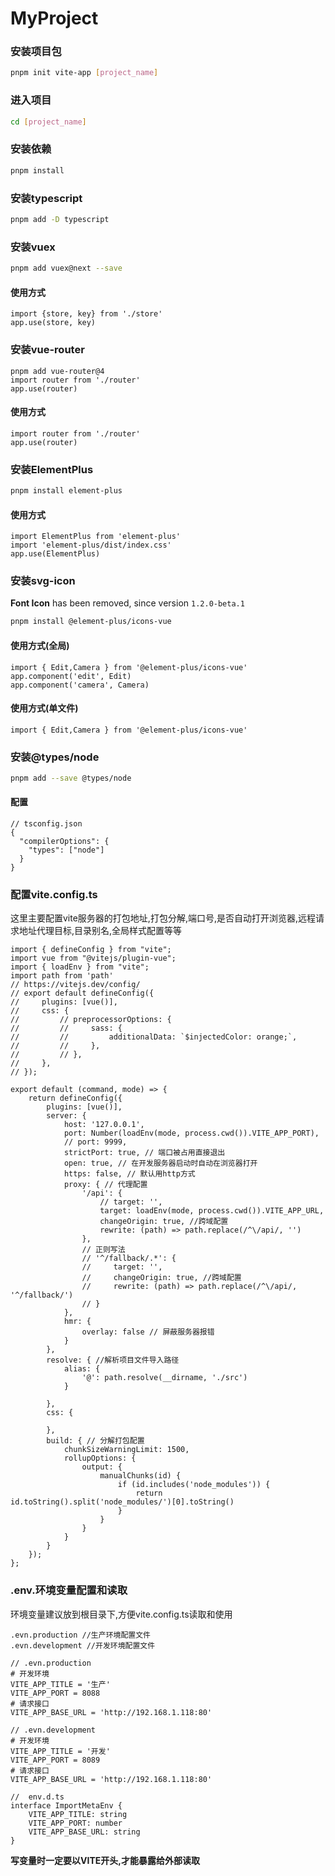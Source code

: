 # **MyProject**

### 安装项目包

```bash
pnpm init vite-app [project_name]
```

### 进入项目

```bash
cd [project_name]
```

### 安装依赖

```bash
pnpm install	
```

### 安装typescript

```bash
pnpm add -D typescript
```

### 安装vuex

```bash
pnpm add vuex@next --save
```

#### 使用方式

```tsx
import {store, key} from './store'
app.use(store, key)
```



### 安装vue-router

```tsx
pnpm add vue-router@4
import router from './router'
app.use(router)
```

#### 使用方式

```tsx
import router from './router'
app.use(router)
```



### **安装ElementPlus**

```bash
pnpm install element-plus
```

#### 使用方式

```tsx
import ElementPlus from 'element-plus'
import 'element-plus/dist/index.css'
app.use(ElementPlus)		
```



### **安装svg-icon**

 **Font Icon** has been removed, since version `1.2.0-beta.1`

```bash
pnpm install @element-plus/icons-vue
```

#### 使用方式(全局)

```tsx
import { Edit,Camera } from '@element-plus/icons-vue'
app.component('edit', Edit)
app.component('camera', Camera)
```

#### 使用方式(单文件)

```tsx
import { Edit,Camera } from '@element-plus/icons-vue'
```

### 安装@types/node

```bash
pnpm add --save @types/node
```

#### 配置

```tsx
// tsconfig.json
{
  "compilerOptions": {
    "types": ["node"]
  }
}
```



### 配置vite.config.ts

这里主要配置vite服务器的打包地址,打包分解,端口号,是否自动打开浏览器,远程请求地址代理目标,目录别名,全局样式配置等等

```tsx
import { defineConfig } from "vite";
import vue from "@vitejs/plugin-vue";
import { loadEnv } from "vite";
import path from 'path'
// https://vitejs.dev/config/
// export default defineConfig({
//     plugins: [vue()],
//     css: {
//         // preprocessorOptions: {
//         //     sass: {
//         //         additionalData: `$injectedColor: orange;`,
//         //     },
//         // },
//     },
// });

export default (command, mode) => {
    return defineConfig({
        plugins: [vue()],
        server: {
            host: '127.0.0.1',
            port: Number(loadEnv(mode, process.cwd()).VITE_APP_PORT),
            // port: 9999,
            strictPort: true, // 端口被占用直接退出
            open: true, // 在开发服务器启动时自动在浏览器打开
            https: false, // 默认用http方式
            proxy: { // 代理配置
                '/api': {
                    // target: '',
                    target: loadEnv(mode, process.cwd()).VITE_APP_URL,
                    changeOrigin: true, //跨域配置
                    rewrite: (path) => path.replace(/^\/api/, '')
                },
                // 正则写法
                // '^/fallback/.*': {
                //     target: '',
                //     changeOrigin: true, //跨域配置
                //     rewrite: (path) => path.replace(/^\/api/, '^/fallback/')
                // }
            },
            hmr: {
                overlay: false // 屏蔽服务器报错
            }
        },
        resolve: { //解析项目文件导入路径
            alias: {
                '@': path.resolve(__dirname, './src')
            }

        },
        css: {

        },
        build: { // 分解打包配置
            chunkSizeWarningLimit: 1500,
            rollupOptions: {
                output: {
                    manualChunks(id) {
                        if (id.includes('node_modules')) {
                            return id.toString().split('node_modules/')[0].toString()
                        }
                    }
                }
            }
        }
    });
};
```

### .env.环境变量配置和读取

环境变量建议放到根目录下,方便vite.config.ts读取和使用

```tsx
.evn.production //生产环境配置文件
.evn.development //开发环境配置文件

// .evn.production
# 开发环境
VITE_APP_TITLE = '生产'
VITE_APP_PORT = 8088
# 请求接口
VITE_APP_BASE_URL = 'http://192.168.1.118:80'

// .evn.development
# 开发环境
VITE_APP_TITLE = '开发'
VITE_APP_PORT = 8089
# 请求接口
VITE_APP_BASE_URL = 'http://192.168.1.118:80'

//  env.d.ts
interface ImportMetaEnv {
    VITE_APP_TITLE: string
	VITE_APP_PORT: number
	VITE_APP_BASE_URL: string
}

```

**写变量时一定要以VITE开头,才能暴露给外部读取**

